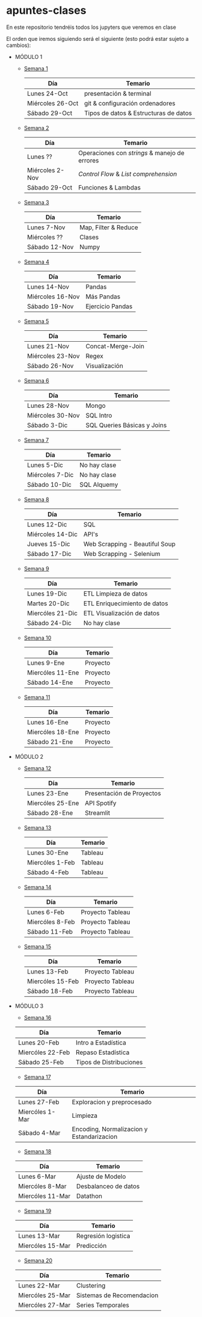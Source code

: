 # apuntes-clases
En este repositorio tendréis todos los jupyters que veremos en clase


El orden que iremos siguiendo será el siguiente (esto podrá estar sujeto a cambios):


- MÓDULO 1

  - [Semana 1](https://github.com/Ironhack-Data-Madrid-PartTime-Oct22/apuntes-clases/tree/main/semana-1)

    | Día  |  Temario |  
    |---|---|
    | Lunes 24-Oct  |  presentación & terminal |   
    | Miércoles 26-Oct  |  git & configuración ordenadores |   
    | Sábado 29-Oct  | Tipos de datos & Estructuras de datos  |  

  - [Semana 2](https://github.com/Ironhack-Data-Madrid-PartTime-Oct22/apuntes-clases/tree/main/semana-2)

    | Día  |  Temario |  
    |---|---|
    | Lunes ??  |  Operaciones con *strings* & manejo de errores |   
    | Miércoles 2-Nov  | *Control Flow* & *List comprehension* |   
    | Sábado 29-Oct  | Funciones & Lambdas  |  

  - [Semana 3](https://github.com/Ironhack-Data-Madrid-PartTime-Oct22/apuntes-clases/tree/main/semana-3)

    | Día  |  Temario |  
    |---|---|
    | Lunes 7-Nov |  Map, Filter & Reduce |   
    | Miércoles ??  | Clases|   
    | Sábado 12-Nov | Numpy  |  


  - [Semana 4](https://github.com/Ironhack-Data-Madrid-PartTime-Oct22/apuntes-clases/tree/main/semana-4)

    | Día  |  Temario |  
    |---|---|
    | Lunes 14-Nov| Pandas |   
    | Miércoles 16-Nov | Más Pandas|   
    | Sábado 19-Nov | Ejercicio Pandas  |  

  - [Semana 5](https://github.com/Ironhack-Data-Madrid-PartTime-Oct22/apuntes-clases/tree/main/semana-5)

    | Día  |  Temario |  
    |---|---|
    | Lunes 21-Nov| Concat-Merge-Join |   
    | Miércoles 23-Nov | Regex|   
    | Sábado 26-Nov | Visualización  |  

  - [Semana 6](https://github.com/Ironhack-Data-Madrid-PartTime-Oct22/apuntes-clases/tree/main/semana-6)

    | Día  |  Temario |  
    |---|---|
    | Lunes 28-Nov| Mongo |   
    | Miércoles 30-Nov | SQL Intro|   
    | Sábado 3-Dic | SQL Queries Básicas y Joins |  

  - [Semana 7](https://github.com/Ironhack-Data-Madrid-PartTime-Oct22/apuntes-clases/tree/main/semana-7)

    | Día  |  Temario |  
    |---|---|
    | Lunes 5-Dic| No hay clase |   
    | Miércoles 7-Dic | No hay clase|   
    | Sábado 10-Dic | SQL Alquemy  |  

  - [Semana 8](https://github.com/Ironhack-Data-Madrid-PartTime-Oct22/apuntes-clases/tree/main/semana-8)

    | Día  |  Temario |  
    |---|---|
    | Lunes 12-Dic| SQL |   
    | Miércoles 14-Dic | API's|
    | Jueves 15-Dic | Web Scrapping - Beautiful Soup|     
    | Sábado 17-Dic | Web Scrapping - Selenium  |  

  - [Semana 9](https://github.com/Ironhack-Data-Madrid-PartTime-Oct22/apuntes-clases/tree/main/semana-9)

    | Día  |  Temario |  
    |---|---|
    | Lunes 19-Dic| ETL Limpieza de datos |   
    | Martes 20-Dic | ETL Enriquecimiento de datos|
    | Miercóles 21-Dic | ETL Visualización de datos|     
    | Sábado 24-Dic | No hay clase  |  


  - [Semana 10]()

    | Día  |  Temario |  
    |---|---|
    | Lunes 9-Ene| Proyecto |   
    | Miercóles 11-Ene| Proyecto|     
    | Sábado 14-Ene | Proyecto  | 

  - [Semana 11]()
    
    | Día  |  Temario |  
    |---|---|
    | Lunes 16-Ene| Proyecto |   
    | Miercóles 18-Ene| Proyecto|     
    | Sábado 21-Ene | Proyecto  | 

- MÓDULO 2
  - [Semana 12](https://github.com/Ironhack-Data-Madrid-PartTime-Oct22/apuntes-clases/tree/main/semana-12/Streamlit)
    
    | Día  |  Temario |  
    |---|---|
    | Lunes 23-Ene| Presentación de Proyectos |   
    | Miercóles 25-Ene| API Spotify|     
    | Sábado 28-Ene | Streamlit  | 

  - [Semana 13]()
    
    | Día  |  Temario |  
    |---|---|
    | Lunes 30-Ene| Tableau |   
    | Miercóles 1-Feb| Tableau|     
    | Sábado 4-Feb | Tableau  | 

  - [Semana 14]()
    
    | Día  |  Temario |  
    |---|---|
    | Lunes 6-Feb| Proyecto Tableau |   
    | Miercóles 8-Feb| Proyecto Tableau|     
    | Sábado 11-Feb | Proyecto Tableau  | 

  - [Semana 15]()
    
    | Día  |  Temario |  
    |---|---|
    | Lunes 13-Feb| Proyecto Tableau |   
    | Miercóles 15-Feb| Proyecto Tableau|     
    | Sábado 18-Feb | Proyecto Tableau  | 

- MÓDULO 3
  
   - [Semana 16](https://github.com/Ironhack-Data-Madrid-PartTime-Oct22/apuntes-clases/tree/main/semana-16)
    
    | Día  |  Temario |  
    |---|---|
    | Lunes 20-Feb| Intro a Estadística |   
    | Miercóles 22-Feb| Repaso Estadística|     
    | Sábado 25-Feb | Tipos de Distribuciones  |
    
    
   - [Semana 17](https://github.com/Ironhack-Data-Madrid-PartTime-Oct22/apuntes-clases/tree/main/semana-17)
    
    | Día  |  Temario |  
    |---|---|
    | Lunes 27-Feb| Exploracion y preprocesado |   
    | Miercóles 1-Mar| Limpieza |     
    | Sábado 4-Mar | Encoding, Normalizacion y Estandarizacion  |
  
   - [Semana 18](https://github.com/Ironhack-Data-Madrid-PartTime-Oct22/apuntes-clases/tree/main/semana-18)
    
    | Día  |  Temario |  
    |---|---|
    | Lunes 6-Mar| Ajuste de Modelo |   
    | Miercóles 8-Mar| Desbalanceo de datos |     
    | Miercóles 11-Mar| Datathon |     

   - [Semana 19](https://github.com/Ironhack-Data-Madrid-PartTime-Oct22/apuntes-clases/tree/main/semana-19)
    
    | Día  |  Temario |  
    |---|---|
    | Lunes 13-Mar| Regresión logistica |   
    | Miercóles 15-Mar| Predicción |     
    
   - [Semana 20](https://github.com/Ironhack-Data-Madrid-PartTime-Oct22/apuntes-clases/tree/main/semana-20)
    
    | Día  |  Temario |  
    |---|---|
    | Lunes 22-Mar| Clustering|   
    | Miercóles 25-Mar|  Sistemas de Recomendacion |     
    | Miercóles 27-Mar| Series Temporales |     
